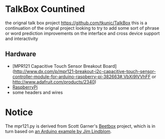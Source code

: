 TalkBox Countined
=======
the orignal talk box project https://github.com/tkunic/TalkBox
this is a continuation of the orignal project looking to try to add some sort of phrase or word prediction improvements on the interface and cross device support and interactivity 



Hardware
--------
- [MPR121 Capacitive Touch Sensor Breakout Board]
(http://www.dx.com/p/mpr121-breakout-i2c-capacitive-touch-sensor-controller-module-for-arduino-raspberry-pi-382663#.VbXi9lVVhFF
or http://www.adafruit.com/products/2340)
- [RaspberryPi](http://www.raspberrypi.org/)
- some headers and wires

# Notice
The mpr121.py is derived from Scott Garner's [Beetbox](http://scott.j38.net/interactive/beetbox/) project, which is in turn based on [an Arduino example by Jim Lindblom](http://bildr.org/2011/05/mpr121_arduino/).
